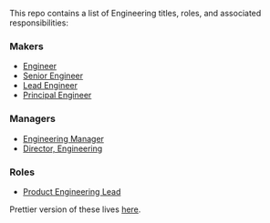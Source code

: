 This repo contains a list of Engineering titles, roles, and associated responsibilities:

### Makers

* [Engineer](engineer.md)
* [Senior Engineer](senior_engineer.md)
* [Lead Engineer](lead_engineer.md)
* [Principal Engineer](principal_engineer.md)

### Managers

* [Engineering Manager](engineering_manager.md)
* [Director, Engineering](director_engineering.md)

### Roles

* [Product Engineering Lead](product_engineering_lead.md)


Prettier version of these lives [here](https://github.dev.meetup.com/pages/meetup/engineering-roles/).
